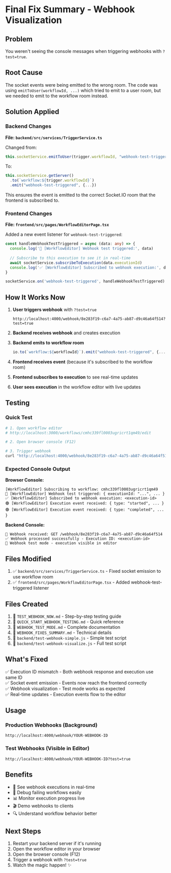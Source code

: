 # Final Fix Summary - Webhook Visualization

## Problem
You weren't seeing the console messages when triggering webhooks with `?test=true`.

## Root Cause
The socket events were being emitted to the wrong room. The code was using `emitToUser(workflowId, ...)` which tried to emit to a user room, but we needed to emit to the workflow room instead.

## Solution Applied

### Backend Changes

**File: `backend/src/services/TriggerService.ts`**

Changed from:
```typescript
this.socketService.emitToUser(trigger.workflowId, "webhook-test-triggered", {...})
```

To:
```typescript
this.socketService.getServer()
  .to(`workflow:${trigger.workflowId}`)
  .emit("webhook-test-triggered", {...})
```

This ensures the event is emitted to the correct Socket.IO room that the frontend is subscribed to.

### Frontend Changes

**File: `frontend/src/pages/WorkflowEditorPage.tsx`**

Added a new event listener for `webhook-test-triggered`:
```typescript
const handleWebhookTestTriggered = async (data: any) => {
  console.log('🧪 [WorkflowEditor] Webhook test triggered:', data)
  
  // Subscribe to this execution to see it in real-time
  await socketService.subscribeToExecution(data.executionId)
  console.log('✅ [WorkflowEditor] Subscribed to webhook execution:', data.executionId)
}

socketService.on('webhook-test-triggered', handleWebhookTestTriggered)
```

## How It Works Now

1. **User triggers webhook** with `?test=true`
   ```
   http://localhost:4000/webhook/8e283f19-c6a7-4a75-ab87-d9c46a64f514?test=true
   ```

2. **Backend receives webhook** and creates execution

3. **Backend emits to workflow room**
   ```typescript
   io.to(`workflow:${workflowId}`).emit("webhook-test-triggered", {...})
   ```

4. **Frontend receives event** (because it's subscribed to the workflow room)

5. **Frontend subscribes to execution** to see real-time updates

6. **User sees execution** in the workflow editor with live updates

## Testing

### Quick Test
```bash
# 1. Open workflow editor
# http://localhost:3000/workflows/cmhc339fl0003ugricrt1qm49/edit

# 2. Open browser console (F12)

# 3. Trigger webhook
curl "http://localhost:4000/webhook/8e283f19-c6a7-4a75-ab87-d9c46a64f514?test=true"
```

### Expected Console Output

**Browser Console:**
```
[WorkflowEditor] Subscribing to workflow: cmhc339fl0003ugricrt1qm49
🧪 [WorkflowEditor] Webhook test triggered: { executionId: "...", ... }
✅ [WorkflowEditor] Subscribed to webhook execution: <execution-id>
🟢 [WorkflowEditor] Execution event received: { type: "started", ... }
🟢 [WorkflowEditor] Execution event received: { type: "completed", ... }
```

**Backend Console:**
```
📨 Webhook received: GET /webhook/8e283f19-c6a7-4a75-ab87-d9c46a64f514
✅ Webhook processed successfully - Execution ID: <execution-id>
🧪 Webhook test mode - execution visible in editor
```

## Files Modified

1. ✅ `backend/src/services/TriggerService.ts` - Fixed socket emission to use workflow room
2. ✅ `frontend/src/pages/WorkflowEditorPage.tsx` - Added webhook-test-triggered listener

## Files Created

1. 📄 `TEST_WEBHOOK_NOW.md` - Step-by-step testing guide
2. 📄 `QUICK_START_WEBHOOK_TESTING.md` - Quick reference
3. 📄 `WEBHOOK_TEST_MODE.md` - Complete documentation
4. 📄 `WEBHOOK_FIXES_SUMMARY.md` - Technical details
5. 📄 `backend/test-webhook-simple.js` - Simple test script
6. 📄 `backend/test-webhook-visualize.js` - Full test script

## What's Fixed

✅ Execution ID mismatch - Both webhook response and execution use same ID  
✅ Socket event emission - Events now reach the frontend correctly  
✅ Webhook visualization - Test mode works as expected  
✅ Real-time updates - Execution events flow to the editor  

## Usage

### Production Webhooks (Background)
```
http://localhost:4000/webhook/YOUR-WEBHOOK-ID
```

### Test Webhooks (Visible in Editor)
```
http://localhost:4000/webhook/YOUR-WEBHOOK-ID?test=true
```

## Benefits

- 🎯 See webhook executions in real-time
- 🐛 Debug failing workflows easily
- 📊 Monitor execution progress live
- 🎬 Demo webhooks to clients
- 🔍 Understand workflow behavior better

## Next Steps

1. Restart your backend server if it's running
2. Open the workflow editor in your browser
3. Open the browser console (F12)
4. Trigger a webhook with `?test=true`
5. Watch the magic happen! ✨

